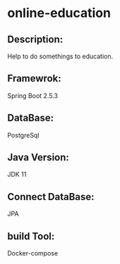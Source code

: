 ﻿# online-education
## Description: 
Help to do somethings to education. 
## Framewrok: 
Spring Boot 2.5.3 
## DataBase: 
PostgreSql 
## Java Version: 
JDK 11 
## Connect DataBase: 
JPA 
## build Tool: 
Docker-compose 
